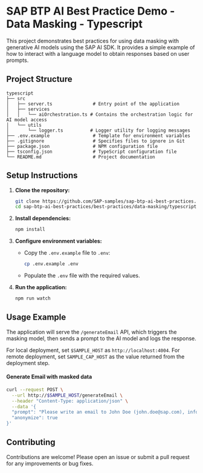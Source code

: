 # SAP BTP AI Best Practice Demo - Data Masking - Typescript

This project demonstrates best practices for using data masking with generative AI models using the SAP AI SDK. It provides a simple example of how to interact with a language model to obtain responses based on user prompts.

## Project Structure

```
typescript
├── src
│   ├── server.ts               # Entry point of the application
│   ├── services
│   │   └── aiOrchestration.ts # Contains the orchestration logic for AI model access
│   └── utils
│       └── logger.ts          # Logger utility for logging messages
├── .env.example                # Template for environment variables
├── .gitignore                  # Specifies files to ignore in Git
├── package.json                # NPM configuration file
├── tsconfig.json               # TypeScript configuration file
└── README.md                   # Project documentation
```

## Setup Instructions

1. **Clone the repository:**

   ```bash
   git clone https://github.com/SAP-samples/sap-btp-ai-best-practices.git
   cd sap-btp-ai-best-practices/best-practices/data-masking/typescript
   ```

2. **Install dependencies:**

   ```bash
   npm install
   ```

3. **Configure environment variables:**

   - Copy the `.env.example` file to `.env`:
     ```bash
     cp .env.example .env
     ```
   - Populate the `.env` file with the required values.

4. **Run the application:**
   ```bash
   npm run watch
   ```

## Usage Example

The application will serve the `/generateEmail` API, which triggers the masking model, then sends a prompt to the AI model and logs the response. 

For local deployment, set `$SAMPLE_HOST` as `http://localhost:4004`. For remote deployment, set `SAMPLE_CAP_HOST` as the value returned from the deployment step.

#### Generate Email with masked data

```bash
curl --request POST \
  --url http://$SAMPLE_HOST/generateEmail \
  --header "Content-Type: application/json" \
  --data '{
  "prompt": "Please write an email to John Doe (john.doe@sap.com), informing them about the amazing capabilities of generative AI! Be brief and concise, write at most 6 sentences.", 
  "anonymize": true
}'
```


## Contributing

Contributions are welcome! Please open an issue or submit a pull request for any improvements or bug fixes.
